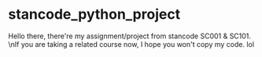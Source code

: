 # stancode_python_project
Hello there, there're my assignment/project from stancode SC001 & SC101.
\nIf you are taking a related course now, I hope you won't copy my code. lol
